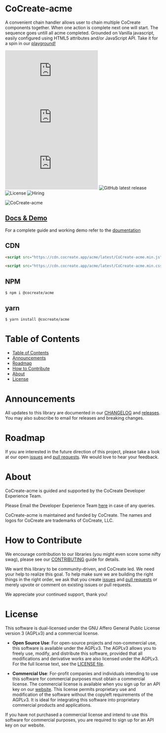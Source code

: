 # CoCreate-acme

A convenient chain handler allows user to chain multiple CoCreate components together. When one action is complete next one will start. The sequence goes untill all acme completed. Grounded on Vanilla javascript, easily configured using HTML5 attributes and/or JavaScript API. Take it for a spin in our [playground!](https://cocreate.app/docs/acme)

![minified](https://img.badgesize.io/https://cdn.cocreate.app/acme/latest/CoCreate-acme.min.js?style=flat-square&label=minified&color=orange)
![gzip](https://img.badgesize.io/https://cdn.cocreate.app/acme/latest/CoCreate-acme.min.js?compression=gzip&style=flat-square&label=gzip&color=yellow)
![brotli](https://img.badgesize.io/https://cdn.cocreate.app/acme/latest/CoCreate-acme.min.js?compression=brotli&style=flat-square&label=brotli)
![GitHub latest release](https://img.shields.io/github/v/release/CoCreate-app/CoCreate-action?style=flat-square)
![License](https://img.shields.io/github/license/CoCreate-app/CoCreate-action?style=flat-square)
![Hiring](https://img.shields.io/static/v1?style=flat-square&label=&message=Hiring&color=blueviolet)

![CoCreate-acme](https://cdn.cocreate.app/docs/CoCreate-acme.gif)

## [Docs & Demo](https://cocreate.app/docs/acme)

For a complete guide and working demo refer to the [doumentation](https://cocreate.app/docs/acme)

## CDN

```html
<script src="https://cdn.cocreate.app/acme/latest/CoCreate-acme.min.js"></script>
```

```html
<script src="https://cdn.cocreate.app/acme/latest/CoCreate-acme.min.css"></script>
```

## NPM

```shell
$ npm i @cocreate/acme
```

## yarn

```shell
$ yarn install @cocreate/acme
```

# Table of Contents

-   [Table of Contents](#table-of-contents)
-   [Announcements](#announcements)
-   [Roadmap](#roadmap)
-   [How to Contribute](#how-to-contribute)
-   [About](#about)
-   [License](#license)

<a name="announcements"></a>

# Announcements

All updates to this library are documented in our [CHANGELOG](https://github.com/CoCreate-app/CoCreate-acme/blob/master/CHANGELOG.md) and [releases](https://github.com/CoCreate-app/CoCreate-acme/releases). You may also subscribe to email for releases and breaking changes.

<a name="roadmap"></a>

# Roadmap

If you are interested in the future direction of this project, please take a look at our open [issues](https://github.com/CoCreate-app/CoCreate-acme/issues) and [pull requests](https://github.com/CoCreate-app/CoCreate-acme/pulls). We would love to hear your feedback.

<a name="about"></a>

# About

CoCreate-acme is guided and supported by the CoCreate Developer Experience Team.

Please Email the Developer Experience Team [here](mailto:develop@cocreate.app) in case of any queries.

CoCreate-acme is maintained and funded by CoCreate. The names and logos for CoCreate are trademarks of CoCreate, LLC.

<a name="contribute"></a>

# How to Contribute

We encourage contribution to our libraries (you might even score some nifty swag), please see our [CONTRIBUTING](https://github.com/CoCreate-app/CoCreate-acme/blob/master/CONTRIBUTING.md) guide for details.

We want this library to be community-driven, and CoCreate led. We need your help to realize this goal. To help make sure we are building the right things in the right order, we ask that you create [issues](https://github.com/CoCreate-app/CoCreate-acme/issues) and [pull requests](https://github.com/CoCreate-app/CoCreate-acme/pulls) or merely upvote or comment on existing issues or pull requests.

We appreciate your continued support, thank you!

<a name="license"></a>

# License

This software is dual-licensed under the GNU Affero General Public License version 3 (AGPLv3) and a commercial license.

-   **Open Source Use**: For open-source projects and non-commercial use, this software is available under the AGPLv3. The AGPLv3 allows you to freely use, modify, and distribute this software, provided that all modifications and derivative works are also licensed under the AGPLv3. For the full license text, see the [LICENSE file](https://github.com/CoCreate-app/CoCreate-socket-client/blob/master/LICENSE).

-   **Commercial Use**: For-profit companies and individuals intending to use this software for commercial purposes must obtain a commercial license. The commercial license is available when you sign up for an API key on our [website](https://cocreate.app). This license permits proprietary use and modification of the software without the copyleft requirements of the AGPLv3. It is ideal for integrating this software into proprietary commercial products and applications.

If you have not purchased a commercial license and intend to use this software for commercial purposes, you are required to sign up for an API key on our website.
